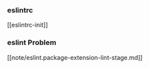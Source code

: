 
### eslintrc

[[eslintrc-init]]


### eslint Problem

[[note/eslint.package-extension-lint-stage.md]]
